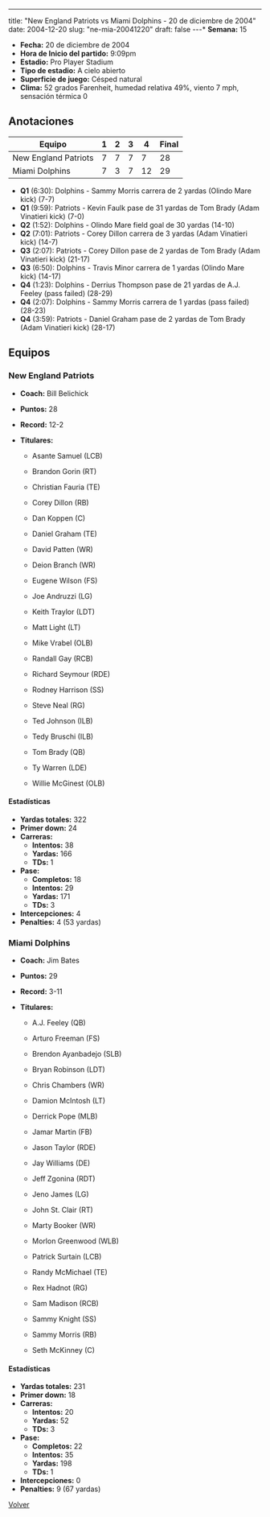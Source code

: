 ---
title: "New England Patriots vs Miami Dolphins - 20 de diciembre de 2004"
date: 2004-12-20
slug: "ne-mia-20041220"
draft: false
---* **Semana:** 15
* **Fecha:** 20 de diciembre de 2004
* **Hora de Inicio del partido:** 9:09pm
* **Estadio:** Pro Player Stadium
* **Tipo de estadio:** A cielo abierto
* **Superficie de juego:** Césped natural
* **Clima:** 52 grados Farenheit, humedad relativa 49%, viento 7 mph, sensación térmica 0




## Anotaciones
| Equipo | 1 | 2 | 3 | 4 | Final |
|--------|---|---|---|---|-------|
| New England Patriots  | 7 | 7 | 7 | 7  | 28 |
| Miami Dolphins  | 7 | 3 | 7 | 12  | 29 |
* **Q1** (6:30): Dolphins - Sammy Morris carrera de 2 yardas (Olindo Mare kick) (7-7)
* **Q1** (9:59): Patriots - Kevin Faulk pase de 31 yardas de Tom Brady (Adam Vinatieri kick) (7-0)
* **Q2** (1:52): Dolphins - Olindo Mare field goal de 30 yardas (14-10)
* **Q2** (7:01): Patriots - Corey Dillon carrera de 3 yardas (Adam Vinatieri kick) (14-7)
* **Q3** (2:07): Patriots - Corey Dillon pase de 2 yardas de Tom Brady (Adam Vinatieri kick) (21-17)
* **Q3** (6:50): Dolphins - Travis Minor carrera de 1 yardas (Olindo Mare kick) (14-17)
* **Q4** (1:23): Dolphins - Derrius Thompson pase de 21 yardas de A.J. Feeley (pass failed) (28-29)
* **Q4** (2:07): Dolphins - Sammy Morris carrera de 1 yardas (pass failed) (28-23)
* **Q4** (3:59): Patriots - Daniel Graham pase de 2 yardas de Tom Brady (Adam Vinatieri kick) (28-17)


## Equipos


### New England Patriots
* **Coach:** Bill Belichick
* **Puntos:** 28
* **Record:** 12-2
* **Titulares:** 

  * Asante Samuel (LCB) 

  * Brandon Gorin (RT) 

  * Christian Fauria (TE) 

  * Corey Dillon (RB) 

  * Dan Koppen (C) 

  * Daniel Graham (TE) 

  * David Patten (WR) 

  * Deion Branch (WR) 

  * Eugene Wilson (FS) 

  * Joe Andruzzi (LG) 

  * Keith Traylor (LDT) 

  * Matt Light (LT) 

  * Mike Vrabel (OLB) 

  * Randall Gay (RCB) 

  * Richard Seymour (RDE) 

  * Rodney Harrison (SS) 

  * Steve Neal (RG) 

  * Ted Johnson (ILB) 

  * Tedy Bruschi (ILB) 

  * Tom Brady (QB) 

  * Ty Warren (LDE) 

  * Willie McGinest (OLB) 

#### Estadísticas
* **Yardas totales:** 322
* **Primer down:** 24
* **Carreras:**
  * **Intentos:** 38
  * **Yardas:** 166
  * **TDs:** 1
* **Pase:**
  * **Completos:** 18
  * **Intentos:** 29
  * **Yardas:** 171
  * **TDs:** 3
* **Intercepciones:** 4
* **Penalties:** 4 (53 yardas)

### Miami Dolphins
* **Coach:** Jim Bates
* **Puntos:** 29
* **Record:** 3-11
* **Titulares:** 

  * A.J. Feeley (QB) 

  * Arturo Freeman (FS) 

  * Brendon Ayanbadejo (SLB) 

  * Bryan Robinson (LDT) 

  * Chris Chambers (WR) 

  * Damion McIntosh (LT) 

  * Derrick Pope (MLB) 

  * Jamar Martin (FB) 

  * Jason Taylor (RDE) 

  * Jay Williams (DE) 

  * Jeff Zgonina (RDT) 

  * Jeno James (LG) 

  * John St. Clair (RT) 

  * Marty Booker (WR) 

  * Morlon Greenwood (WLB) 

  * Patrick Surtain (LCB) 

  * Randy McMichael (TE) 

  * Rex Hadnot (RG) 

  * Sam Madison (RCB) 

  * Sammy Knight (SS) 

  * Sammy Morris (RB) 

  * Seth McKinney (C) 

#### Estadísticas
* **Yardas totales:** 231
* **Primer down:** 18
* **Carreras:**
  * **Intentos:** 20
  * **Yardas:** 52
  * **TDs:** 3
* **Pase:**
  * **Completos:** 22
  * **Intentos:** 35
  * **Yardas:** 198
  * **TDs:** 1
* **Intercepciones:** 0
* **Penalties:** 9 (67 yardas)


[Volver](/historia/2004)
